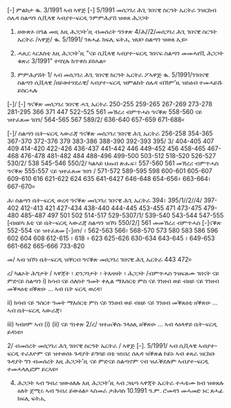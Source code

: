 [-] ምልክታ ቈ. 3/1991
ኣብ ኣዋጅ [-] 5/1991 መሰጋገሪ ሕጊ ገበናዊ ስርዓት ኤርትራ ንዝርከብ ሰሌዳ ስልጣን ሲቪላዊ ኣብያተ-ፍርዲ ንምምሕያሽ ዝወጸ ሕጋጋት

1. ዘውጽኦ በዓል መዚ
እዚ ሕጋጋት'ዚ ብመሰረት ዓንቀጽ 4/ሕ//2/መሰጋገሪ ሕጊ ገበናዊ ስርዓት ኤርትራ /ኣዋጅ/ ቈ. 5/1991/ ንጸሓፊ ክፍሊ ፍትሒ ዝህቦ ስልጣን ዝወጸ ኢዩ።

2. ሓጺር ኣርእስቲ
እዚ ሕጋጋት'ዚ "ናይ ሲቪላዊ ኣብያተ-ፍርዲ ገበናፍ ስልጣን መመሓየቪ ሕጋጋት ቁጽሪ 3/1991" ተባሂሉ ክጥቀስ ይከኣል።

3. ምምሕያሽት
1/ ኣብ መሰጋገሪ ሕጊ ገበናዊ ክርዓት ኤርትራ ፖኣዋጅ ቈ. 5/1991/ንገበናዊ ስልጣን ሲቪላዊ /ዘይወተሃደራዊ/ ኣብያተ-ፍርዲ ዝምልከት ሰሌዳ ብኸም’ዚ ዝስዕብ ተመሓይሹ ይስርሓሉ

[-]/ [-]
ዓናቕጽ መሰጋገሪ ገበናዊ ሓጊ ኤርትራ 250-255 259-265 267-269 273-278 281-295 366 371 447 522-525 561 መኽረሪ ብምጥሓስ ዓናቕጽ 558-560 ናይ ዝተፈጸመ ገበን/ 564-565 567 589/2/ 636-640 657-659 671-688።

[-]/ ስልጣን ቤት-ፍርዲ ኣውራጃ
ዓናቕጽ መስጋገሪ ገበናዊ ሕጊ ኤርትራ 256-258 354-365 367-370 372-376 379 383-386 388-390 392-393 395/ 3/ 404-405 407 409 414-420 422-426 436-437 441-442 446 449-452 456 458-465 467-468 476-478 481-482 484 488-496 499-500 503-512 518-520 526-527 530/2/ 538 545-546 550/2/ ካልኣይ ህጡበ ጽሑፍ፣ 557-560 561 መኽረሪ ብምጥሓስ ዓናቕጽ 555፣557 ናይ ዝተፈጸመ ገበን / 571-572 589-595 598 600-601 605-607 609-610 616 621-622 624 635 641-6427 646-648 654-656፥ 663-664፣ 667-670።

ሕ፡ ስልጣን ቤት-ፍርዲ ወረዳ
ዓናቕጽ መሰጋገሪ ገበናዊ ሕጊ ኤርትራ 394፣ 395/1//2//4/ 397-402 412-413 421 427-434 438-440 444-445 453-455 471 473-475 479-480 485-487 497 501 502 514-517 529-5307/1/ 539-540 543-544 547-555 [ብዘይካ እቲ ናይ ቤት-ፍርዲ ኣውራጃ ስልጣን ዝኾነ 550/2/] 561 መመኽረሪ ብምጥሓስ [-]ናቕጽ 552-554 ናይ ዝተፈጸመ [-]በን/ ፣ 562-563 566፣ 568-570 573 580 583 586 596 602 604 608 612-615 ፣ 618 ፥ 623 625-626 630-634 643-645 ፣ 649-653 661-662 665-666 733-820

መ/ ኣብ ዝኾነ ቤት-ፍርዲ ዝቐርብ
ዓናቕጽ መሰጋገሪ ገበናዊ ሕጊ ኤርትራ 443 472።

ረ/ ካልኦት ሕግታት /
ኣዋጃት ፣ ድንጋገታት ፣ ትእዛዛት ፣ ሕጋጋት /ብምጥሓስ ንዝፍጸሙ ገበናት ናይ ምድናይ ስልጣን
i) ክሳብ ናይ ሰለስተ ዓመት ቀሊል ማእሰርቲ ምስ ናይ ገንዘብ ወይ ብዘይ ናይ ገንዘብ መቕጻዕቲ ዘቕጽዑ ... ኣብ ቤት ፍርዲ ወረዳ፣

ii) ክሳብ ናይ ዓሰርተ ዓመት ማእሰርቲ ምስ ናይ ገንዘብ ወይ ብዘይ ናይ ገንዘብ መቕጸዕቲ ዘቕጽዑ ... ኣብ ቤት-ፍርዲ ኣውራጃ፣

iii) ካብዞም ኣብ (i) (ii) ናይ ዓነቀጽ 2/ረ/ ዝተጠቕሱ ንላዕሊ ዘቕጽዑ ... ኣብ ላዕላዋይ ቤት-ፍርዲ ይዳነዩ።

2/ ብመሰረት መሰጋገሪ ሕጊ ገበናዊ ስርዓት ኤርትራ / ኣዋጅ
[-]. 5/1991/ ኣብ ሲቪላዊ ኣብያተ-ፍርዲ ተራእዮም ናይ ዝተወሰኑ ጉዳያት ይግባይ በቲ ዝነበረ ሰሌዳ ዝቕጽል ኮይኑ ኣብ ቆጸራ ዝርከቡ ጉዳያት ግን ብመሰረት እዚ ሕጋጋት'ዚ ናይ ምድናይ ስልጣኖም ናብ ዝፈቕደሉም ኣብያተ-ፍርዲ ተመሓላሊፎም ይርኣዩ።

4. ሕጋጋት ኣብ ግብሪ ዝውዕለሉ
እዚ ሕጋጋት'ዚ ኣብ ጋዜጣ ኣዋጃት ኤርትራ ተሓቲሙ ክብ ዝወጸሉ ዕለት ጀሚሩ ኣብ ግብሪ ይውዕል።
ኣስመራ ታሕሳስ 10.1991 ዓ.ም.
ሮመዳን መሓመድ ኑር
ጸሓፊ ክፍሊ ፍትሒ
